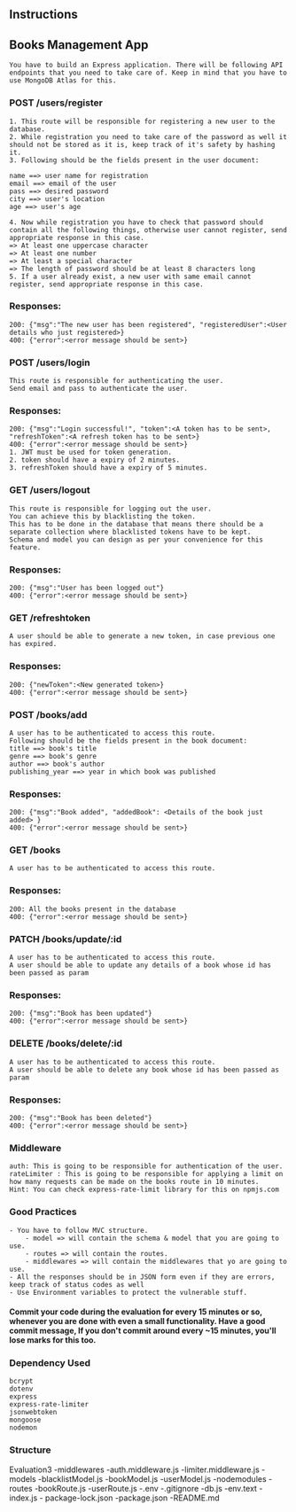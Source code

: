 ## Instructions

## Books Management App
    You have to build an Express application. There will be following API endpoints that you need to take care of. Keep in mind that you have to use MongoDB Atlas for this.

### POST /users/register
    1. This route will be responsible for registering a new user to the database.
    2. While registration you need to take care of the password as well it should not be stored as it is, keep track of it's safety by hashing it.
    3. Following should be the fields present in the user document:

    name ==> user name for registration
    email ==> email of the user
    pass ==> desired password
    city ==> user's location
    age ==> user's age

    4. Now while registration you have to check that password should contain all the following things, otherwise user cannot register, send appropriate response in this case.
    => At least one uppercase character
    => At least one number
    => At least a special character
    => The length of password should be at least 8 characters long 
    5. If a user already exist, a new user with same email cannot register, send appropriate response in this case.

### Responses:
    200: {"msg":"The new user has been registered", "registeredUser":<User details who just registered>}
    400: {"error":<error message should be sent>}

### POST /users/login
    This route is responsible for authenticating the user.
    Send email and pass to authenticate the user.

### Responses:
    200: {"msg":"Login successful!", "token":<A token has to be sent>, "refreshToken":<A refresh token has to be sent>}
    400: {"error":<error message should be sent>}
    1. JWT must be used for token generation.
    2. token should have a expiry of 2 minutes.
    3. refreshToken should have a expiry of 5 minutes.

### GET /users/logout
    This route is responsible for logging out the user.
    You can achieve this by blacklisting the token.
    This has to be done in the database that means there should be a separate collection where blacklisted tokens have to be kept.
    Schema and model you can design as per your convenience for this feature.

### Responses:
    200: {"msg":"User has been logged out"}
    400: {"error":<error message should be sent>}

### GET /refreshtoken
    A user should be able to generate a new token, in case previous one has expired.

### Responses:
    200: {"newToken":<New generated token>}
    400: {"error":<error message should be sent>}

### POST /books/add
    A user has to be authenticated to access this route.
    Following should be the fields present in the book document:
    title ==> book's title
    genre ==> book's genre
    author ==> book's author
    publishing_year ==> year in which book was published
### Responses:

    200: {"msg":"Book added", "addedBook": <Details of the book just added> }
    400: {"error":<error message should be sent>}

### GET /books
    A user has to be authenticated to access this route.

### Responses:
    200: All the books present in the database
    400: {"error":<error message should be sent>}

### PATCH /books/update/:id
    A user has to be authenticated to access this route.
    A user should be able to update any details of a book whose id has been passed as param

### Responses:
    200: {"msg":"Book has been updated"}
    400: {"error":<error message should be sent>}

### DELETE /books/delete/:id
    A user has to be authenticated to access this route.
    A user should be able to delete any book whose id has been passed as param

### Responses:
    200: {"msg":"Book has been deleted"}
    400: {"error":<error message should be sent>}

### Middleware
    auth: This is going to be responsible for authentication of the user.
    rateLimiter : This is going to be responsible for applying a limit on how many requests can be made on the books route in 10 minutes.
    Hint: You can check express-rate-limit library for this on npmjs.com

### Good Practices
    - You have to follow MVC structure.
        - model => will contain the schema & model that you are going to use.
        - routes => will contain the routes.
        - middlewares => will contain the middlewares that yo are going to use.
    - All the responses should be in JSON form even if they are errors, keep track of status codes as well
    - Use Environment variables to protect the vulnerable stuff.

#### Commit your code during the evaluation for every 15 minutes or so, whenever you are done with even a small functionality. Have a good commit message, If you don't commit around every ~15 minutes, you'll lose marks for this too.

### Dependency Used
    bcrypt
    dotenv
    express
    express-rate-limiter
    jsonwebtoken
    mongoose
    nodemon

### Structure
Evaluation3
    -middlewares
        -auth.middleware.js
        -limiter.middleware.js
    -models
        -blacklistModel.js
        -bookModel.js
        -userModel.js
    -nodemodules
    -routes
        -bookRoute.js
        -userRoute.js
    -.env
    -.gitignore
    -db.js
    -env.text
    -index.js
    - package-lock.json
    -package.json
    -README.md

